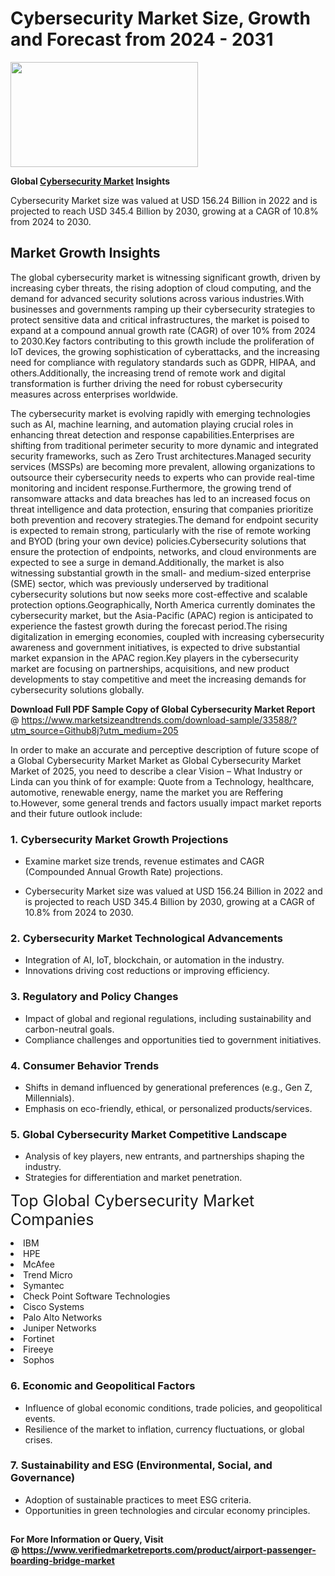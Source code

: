 <H1>Cybersecurity Market Size, Growth and Forecast from 2024 - 2031</H1><img class="aligncenter size-medium wp-image-584254" src="https://thirdeyenews.in/wp-content/uploads/2024/09/Global-Market-Research-300x168.jpeg" alt="" width="300" height="168" /><p><strong>Global&nbsp;<a href="https://www.marketsizeandtrends.com/download-sample/33588/?utm_source=Github8j?utm_medium=205">Cybersecurity Market</a> Insights</strong></p><p>Cybersecurity Market size was valued at USD 156.24 Billion in 2022 and is projected to reach USD 345.4 Billion by 2030, growing at a CAGR of 10.8% from 2024 to 2030.</p><p><h2>Market Growth Insights</h2> <p>The global cybersecurity market is witnessing significant growth, driven by increasing cyber threats, the rising adoption of cloud computing, and the demand for advanced security solutions across various industries.With businesses and governments ramping up their cybersecurity strategies to protect sensitive data and critical infrastructures, the market is poised to expand at a compound annual growth rate (CAGR) of over 10% from 2024 to 2030.Key factors contributing to this growth include the proliferation of IoT devices, the growing sophistication of cyberattacks, and the increasing need for compliance with regulatory standards such as GDPR, HIPAA, and others.Additionally, the increasing trend of remote work and digital transformation is further driving the need for robust cybersecurity measures across enterprises worldwide.</p> <p>The cybersecurity market is evolving rapidly with emerging technologies such as AI, machine learning, and automation playing crucial roles in enhancing threat detection and response capabilities.Enterprises are shifting from traditional perimeter security to more dynamic and integrated security frameworks, such as Zero Trust architectures.Managed security services (MSSPs) are becoming more prevalent, allowing organizations to outsource their cybersecurity needs to experts who can provide real-time monitoring and incident response.Furthermore, the growing trend of ransomware attacks and data breaches has led to an increased focus on threat intelligence and data protection, ensuring that companies prioritize both prevention and recovery strategies.The demand for endpoint security is expected to remain strong, particularly with the rise of remote working and BYOD (bring your own device) policies.Cybersecurity solutions that ensure the protection of endpoints, networks, and cloud environments are expected to see a surge in demand.Additionally, the market is also witnessing substantial growth in the small- and medium-sized enterprise (SME) sector, which was previously underserved by traditional cybersecurity solutions but now seeks more cost-effective and scalable protection options.Geographically, North America currently dominates the cybersecurity market, but the Asia-Pacific (APAC) region is anticipated to experience the fastest growth during the forecast period.The rising digitalization in emerging economies, coupled with increasing cybersecurity awareness and government initiatives, is expected to drive substantial market expansion in the APAC region.Key players in the cybersecurity market are focusing on partnerships, acquisitions, and new product developments to stay competitive and meet the increasing demands for cybersecurity solutions globally.</p> <p><span class=""><strong>Download Full PDF Sample Copy of Global Cybersecurity Market Report</strong> @ <a href="https://www.marketsizeandtrends.com/download-sample/33588/?utm_source=Github8j?utm_medium=205" target="_blank">https://www.marketsizeandtrends.com/download-sample/33588/?utm_source=Github8j?utm_medium=205</a></span></p><p>In order to make an accurate and perceptive description of future scope of a Global&nbsp;Cybersecurity Market Market as Global&nbsp;Cybersecurity Market Market of 2025, you need to describe a clear Vision &ndash; What Industry or Linda can you think of for example: Quote from a Technology, healthcare, automotive, renewable energy, name the market you are Reffering to.However, some general trends and factors usually impact market reports and their future outlook include:</p><h3>1.&nbsp;<strong>Cybersecurity Market Growth Projections</strong></h3><ul><li>Examine market size trends, revenue estimates and CAGR (Compounded Annual Growth Rate) projections.</li><li><p>Cybersecurity Market size was valued at USD 156.24 Billion in 2022 and is projected to reach USD 345.4 Billion by 2030, growing at a CAGR of 10.8% from 2024 to 2030.</p></li></ul><h3>2.&nbsp;<strong>Cybersecurity Market Technological Advancements</strong></h3><ul><li>Integration of AI, IoT, blockchain, or automation in the industry.</li><li>Innovations driving cost reductions or improving efficiency.</li></ul><h3>3.&nbsp;<strong>Regulatory and Policy Changes</strong></h3><ul><li>Impact of global and regional regulations, including sustainability and carbon-neutral goals.</li><li>Compliance challenges and opportunities tied to government initiatives.</li></ul><h3>4.&nbsp;<strong>Consumer Behavior Trends</strong></h3><ul><li>Shifts in demand influenced by generational preferences (e.g., Gen Z, Millennials).</li><li>Emphasis on eco-friendly, ethical, or personalized products/services.</li></ul><h3>5.&nbsp;<strong>Global Cybersecurity Market Competitive Landscape</strong></h3><ul><li>Analysis of key players, new entrants, and partnerships shaping the industry.</li><li>Strategies for differentiation and market penetration.</li></ul><p data-pm-slice="1 1 []"><span style="color: inherit; font-family: inherit; font-size: 25px;">Top Global Cybersecurity Market Companies</span></p><div class="" data-test-id=""><p><li>IBM</li><li> HPE</li><li> McAfee</li><li> Trend Micro</li><li> Symantec</li><li> Check Point Software Technologies</li><li> Cisco Systems</li><li> Palo Alto Networks</li><li> Juniper Networks</li><li> Fortinet</li><li> Fireeye</li><li> Sophos</li></p></div><h3>6.&nbsp;<strong>Economic and Geopolitical Factors</strong></h3><ul><li>Influence of global economic conditions, trade policies, and geopolitical events.</li><li>Resilience of the market to inflation, currency fluctuations, or global crises.</li></ul><h3>7.&nbsp;<strong>Sustainability and ESG (Environmental, Social, and Governance)</strong></h3><ul><li>Adoption of sustainable practices to meet ESG criteria.</li><li>Opportunities in green technologies and circular economy principles.</li></ul><h2><strong style="font-size: 14px;">For More Information or Query, Visit @&nbsp;</strong><a style="background-color: #ffffff; font-size: 14px;" href="https://www.marketsizeandtrends.com/report/cybersecurity-market/" target="_blank">https://www.verifiedmarketreports.com/product/airport-passenger-boarding-bridge-market</a></h2>